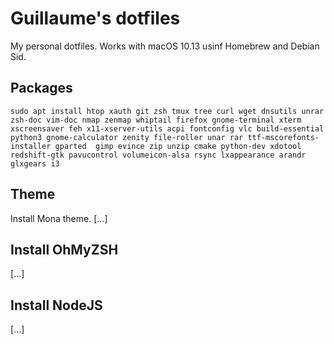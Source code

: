 # Guillaume's dotfiles
My personal dotfiles. Works with macOS 10.13 usinf Homebrew and Debian Sid.

## Packages
```
sudo apt install htop xauth git zsh tmux tree curl wget dnsutils unrar zsh-doc vim-doc nmap zenmap whiptail firefox gnome-terminal xterm xscreensaver feh x11-xserver-utils acpi fontconfig vlc build-essential python3 gnome-calculator zenity file-roller unar rar ttf-mscorefonts-installer gparted  gimp evince zip unzip cmake python-dev xdotool redshift-gtk pavucontrol volumeicon-alsa rsync lxappearance arandr glxgears i3
```
## Theme
Install Mona theme. [...]

## Install OhMyZSH
[...]

## Install NodeJS
[...]
